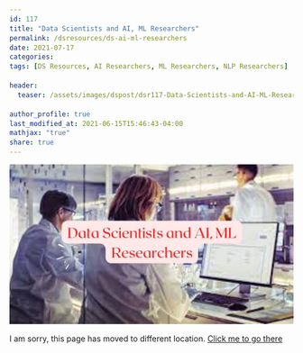 ```yaml
---
id: 117    
title: "Data Scientists and AI, ML Researchers"
permalink: /dsresources/ds-ai-ml-researchers
date: 2021-07-17
categories:
tags: [DS Resources, AI Researchers, ML Researchers, NLP Researchers]

header:
  teaser: /assets/images/dspost/dsr117-Data-Scientists-and-AI-ML-Researchers.jpg

author_profile: true
last_modified_at: 2021-06-15T15:46:43-04:00
mathjax: "true"
share: true
---
```


![Data Scientists and AI, ML Researchers](/assets/images/dspost/dsr117-Data-Scientists-and-AI-ML-Researchers.jpg)

I am sorry, this page has moved to different location. [Click me to go there](/dsblog/ds-ai-ml-researchers)